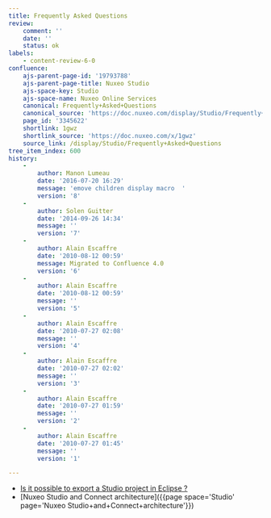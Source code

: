 ```yaml
---
title: Frequently Asked Questions
review:
    comment: ''
    date: ''
    status: ok
labels:
    - content-review-6-0
confluence:
    ajs-parent-page-id: '19793788'
    ajs-parent-page-title: Nuxeo Studio
    ajs-space-key: Studio
    ajs-space-name: Nuxeo Online Services
    canonical: Frequently+Asked+Questions
    canonical_source: 'https://doc.nuxeo.com/display/Studio/Frequently+Asked+Questions'
    page_id: '3345622'
    shortlink: 1gwz
    shortlink_source: 'https://doc.nuxeo.com/x/1gwz'
    source_link: /display/Studio/Frequently+Asked+Questions
tree_item_index: 600
history:
    -
        author: Manon Lumeau
        date: '2016-07-20 16:29'
        message: 'emove children display macro  '
        version: '8'
    -
        author: Solen Guitter
        date: '2014-09-26 14:34'
        message: ''
        version: '7'
    -
        author: Alain Escaffre
        date: '2010-08-12 00:59'
        message: Migrated to Confluence 4.0
        version: '6'
    -
        author: Alain Escaffre
        date: '2010-08-12 00:59'
        message: ''
        version: '5'
    -
        author: Alain Escaffre
        date: '2010-07-27 02:08'
        message: ''
        version: '4'
    -
        author: Alain Escaffre
        date: '2010-07-27 02:02'
        message: ''
        version: '3'
    -
        author: Alain Escaffre
        date: '2010-07-27 01:59'
        message: ''
        version: '2'
    -
        author: Alain Escaffre
        date: '2010-07-27 01:45'
        message: ''
        version: '1'

---
```

*   [Is it possible to export a Studio project in Eclipse ?](https://doc.nuxeo.com/pages/viewpage.action?pageId=4685865)
*   [Nuxeo Studio and Connect architecture]({{page space='Studio' page='Nuxeo Studio+and+Connect+architecture'}})
